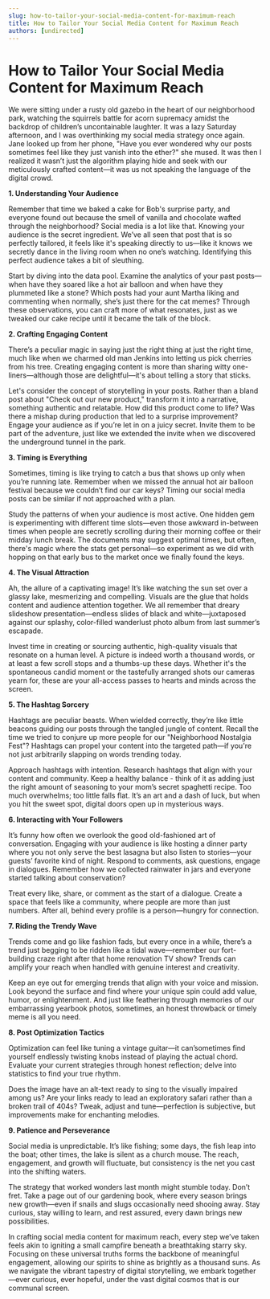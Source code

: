```yaml
---
slug: how-to-tailor-your-social-media-content-for-maximum-reach
title: How to Tailor Your Social Media Content for Maximum Reach
authors: [undirected]
---
```



# How to Tailor Your Social Media Content for Maximum Reach

We were sitting under a rusty old gazebo in the heart of our neighborhood park, watching the squirrels battle for acorn supremacy amidst the backdrop of children’s uncontainable laughter. It was a lazy Saturday afternoon, and I was overthinking my social media strategy once again. Jane looked up from her phone, "Have you ever wondered why our posts sometimes feel like they just vanish into the ether?" she mused. It was then I realized it wasn’t just the algorithm playing hide and seek with our meticulously crafted content—it was us not speaking the language of the digital crowd. 

**1. Understanding Your Audience**

Remember that time we baked a cake for Bob's surprise party, and everyone found out because the smell of vanilla and chocolate wafted through the neighborhood? Social media is a lot like that. Knowing your audience is the secret ingredient. We’ve all seen that post that is so perfectly tailored, it feels like it's speaking directly to us—like it knows we secretly dance in the living room when no one’s watching. Identifying this perfect audience takes a bit of sleuthing. 

Start by diving into the data pool. Examine the analytics of your past posts—when have they soared like a hot air balloon and when have they plummeted like a stone? Which posts had your aunt Martha liking and commenting when normally, she’s just there for the cat memes? Through these observations, you can craft more of what resonates, just as we tweaked our cake recipe until it became the talk of the block.

**2. Crafting Engaging Content**

There’s a peculiar magic in saying just the right thing at just the right time, much like when we charmed old man Jenkins into letting us pick cherries from his tree. Creating engaging content is more than sharing witty one-liners—although those are delightful—it's about telling a story that sticks. 

Let's consider the concept of storytelling in your posts. Rather than a bland post about "Check out our new product," transform it into a narrative, something authentic and relatable. How did this product come to life? Was there a mishap during production that led to a surprise improvement? Engage your audience as if you’re let in on a juicy secret. Invite them to be part of the adventure, just like we extended the invite when we discovered the underground tunnel in the park.

**3. Timing is Everything**

Sometimes, timing is like trying to catch a bus that shows up only when you’re running late. Remember when we missed the annual hot air balloon festival because we couldn’t find our car keys? Timing our social media posts can be similar if not approached with a plan.

Study the patterns of when your audience is most active. One hidden gem is experimenting with different time slots—even those awkward in-between times when people are secretly scrolling during their morning coffee or their midday lunch break. The documents may suggest optimal times, but often, there's magic where the stats get personal—so experiment as we did with hopping on that early bus to the market once we finally found the keys.

**4. The Visual Attraction**

Ah, the allure of a captivating image! It’s like watching the sun set over a glassy lake, mesmerizing and compelling. Visuals are the glue that holds content and audience attention together. We all remember that dreary slideshow presentation—endless slides of black and white—juxtaposed against our splashy, color-filled wanderlust photo album from last summer’s escapade.

Invest time in creating or sourcing authentic, high-quality visuals that resonate on a human level. A picture is indeed worth a thousand words, or at least a few scroll stops and a thumbs-up these days. Whether it's the spontaneous candid moment or the tastefully arranged shots our cameras yearn for, these are your all-access passes to hearts and minds across the screen.

**5. The Hashtag Sorcery**

Hashtags are peculiar beasts. When wielded correctly, they’re like little beacons guiding our posts through the tangled jungle of content. Recall the time we tried to conjure up more people for our "Neighborhood Nostalgia Fest"? Hashtags can propel your content into the targeted path—if you're not just arbitrarily slapping on words trending today.

Approach hashtags with intention. Research hashtags that align with your content and community. Keep a healthy balance - think of it as adding just the right amount of seasoning to your mom’s secret spaghetti recipe. Too much overwhelms; too little falls flat. It’s an art and a dash of luck, but when you hit the sweet spot, digital doors open up in mysterious ways.

**6. Interacting with Your Followers**

It’s funny how often we overlook the good old-fashioned art of conversation. Engaging with your audience is like hosting a dinner party where you not only serve the best lasagna but also listen to stories—your guests’ favorite kind of night. Respond to comments, ask questions, engage in dialogues. Remember how we collected rainwater in jars and everyone started talking about conservation?

Treat every like, share, or comment as the start of a dialogue. Create a space that feels like a community, where people are more than just numbers. After all, behind every profile is a person—hungry for connection.

**7. Riding the Trendy Wave**

Trends come and go like fashion fads, but every once in a while, there’s a trend just begging to be ridden like a tidal wave—remember our fort-building craze right after that home renovation TV show? Trends can amplify your reach when handled with genuine interest and creativity.

Keep an eye out for emerging trends that align with your voice and mission. Look beyond the surface and find where your unique spin could add value, humor, or enlightenment. And just like feathering through memories of our embarrassing yearbook photos, sometimes, an honest throwback or timely meme is all you need.

**8. Post Optimization Tactics**

Optimization can feel like tuning a vintage guitar—it can’sometimes find yourself endlessly twisting knobs instead of playing the actual chord. Evaluate your current strategies through honest reflection; delve into statistics to find your true rhythm. 

Does the image have an alt-text ready to sing to the visually impaired among us? Are your links ready to lead an exploratory safari rather than a broken trail of 404s? Tweak, adjust and tune—perfection is subjective, but improvements make for enchanting melodies.

**9. Patience and Perseverance**

Social media is unpredictable. It’s like fishing; some days, the fish leap into the boat; other times, the lake is silent as a church mouse. The reach, engagement, and growth will fluctuate, but consistency is the net you cast into the shifting waters.

The strategy that worked wonders last month might stumble today. Don’t fret. Take a page out of our gardening book, where every season brings new growth—even if snails and slugs occasionally need shooing away. Stay curious, stay willing to learn, and rest assured, every dawn brings new possibilities.

In crafting social media content for maximum reach, every step we’ve taken feels akin to igniting a small campfire beneath a breathtaking starry sky. Focusing on these universal truths forms the backbone of meaningful engagement, allowing our spirits to shine as brightly as a thousand suns. As we navigate the vibrant tapestry of digital storytelling, we embark together—ever curious, ever hopeful, under the vast digital cosmos that is our communal screen.
